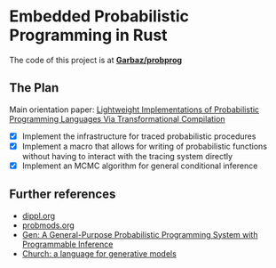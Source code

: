 # Embedded Probabilistic Programming in Rust

The code of this project is at [**Garbaz/probprog**](https://github.com/Garbaz/probprog)

## The Plan

Main orientation paper: [Lightweight Implementations of Probabilistic Programming Languages Via Transformational Compilation](http://proceedings.mlr.press/v15/wingate11a/wingate11a.pdf)

- [X] Implement the infrastructure for traced probabilistic procedures
- [X] Implement a macro that allows for writing of probabilistic functions without having to interact with the tracing system directly
- [X] Implement an MCMC algorithm for general conditional inference

## Further references

- [dippl.org](http://dippl.org/)
- [probmods.org](http://probmods.org/)
- [Gen: A General-Purpose Probabilistic Programming System with Programmable Inference](https://dl.acm.org/doi/pdf/10.1145/3314221.3314642)
- [Church: a language for generative models](https://web.stanford.edu/~ngoodman/papers/churchUAI08_rev2.pdf)
